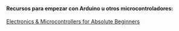 #### Recursos para empezar con Arduino u otros microcontroladores:

[Electronics & Microcontrollers for Absolute Beginners](https://hackaday.io/page/7185-electronics-microcontrollers-for-absolute-beginners-part-1)

